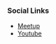 <!-- ### Sao Jose dos Campos Information
-- * Provide Group Information -->

### Social Links
* [Meetup](https://www.meetup.com/owasp-sao-jose-dos-campos-chapter/) 
* [Youtube](https://www.youtube.com/channel/UC_GxiTozIoEg_aTbHNeCydA/about)


